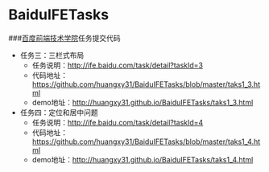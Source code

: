 # BaiduIFETasks

###[百度前端技术学院](http://ife.baidu.com/)任务提交代码

* 任务三：三栏式布局
    * 任务说明：http://ife.baidu.com/task/detail?taskId=3
    * 代码地址：https://github.com/huangxy31/BaiduIFETasks/blob/master/taks1_3.html
    * demo地址：http://huangxy31.github.io/BaiduIFETasks/taks1_3.html
* 任务四：定位和居中问题
    * 任务说明：http://ife.baidu.com/task/detail?taskId=4
    * 代码地址：https://github.com/huangxy31/BaiduIFETasks/blob/master/taks1_4.html
    * demo地址：http://huangxy31.github.io/BaiduIFETasks/taks1_4.html